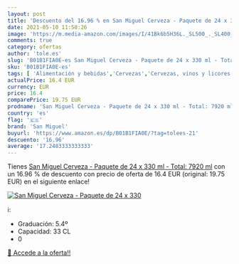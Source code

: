 ```yaml
---
layout: post
title: 'Descuento del 16.96 % en San Miguel Cerveza - Paquete de 24 x 330'
date: 2021-05-10 11:50:26
image: 'https://m.media-amazon.com/images/I/41Bk6b5H36L._SL500_._SL400_.jpg'
comments: true
category: ofertas
author: 'tole.es'
slug: 'B01B1FIA0E-es San Miguel Cerveza - Paquete de 24 x 330 ml - Total: 7920 ml'
sku: 'B01B1FIA0E-es'
tags: [ 'Alimentación y bebidas','Cervezas','Cervezas, vinos y licores','cerveza','san miguel', ]
actualPrice: 16.4 EUR
currency: EUR
price: 16.4
comparePrice: 19.75 EUR
prodname: 'San Miguel Cerveza - Paquete de 24 x 330 ml - Total: 7920 ml'
country: 'es'
flag: '🇪🇸'
brand: 'San Miguel'
buyurl: 'https://www.amazon.es/dp/B01B1FIA0E/?tag=tolees-21'
descuento: '16.96'
average: '17.2483333333333'
---
```


Tienes [San Miguel Cerveza - Paquete de 24 x 330 ml - Total: 7920 ml](https://www.amazon.es/dp/B01B1FIA0E/?tag=tolees-21) con un 16.96 % de descuento con precio de oferta de 16.4 EUR (original: 19.75 EUR) en el siguiente enlace!

[![San Miguel Cerveza - Paquete de 24 x 330](https://m.media-amazon.com/images/I/41Bk6b5H36L._SL500_._SL400_.jpg)](https://www.amazon.es/dp/B01B1FIA0E/?tag=tolees-21)

ℹ️:

- Graduación: 5.4º
- Capacidad: 33 CL
- 0

[🛒 Accede a la oferta!!](https://www.amazon.es/dp/B01B1FIA0E/?tag=tolees-21)

